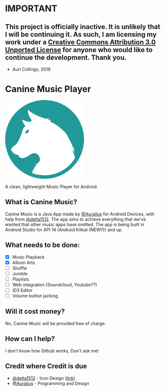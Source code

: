 # IMPORTANT
## This project is officially inactive. It is unlikely that I will be continuing it. As such, I am licensing my work under a [Creative Commons Attribution 3.0 Unported License](https://creativecommons.org/licenses/by/3.0/) for anyone who would like to continue the development. Thank you.
 - Auri Collings, 2018

# Canine Music Player
![Canine Music Logo](https://github.com/Aurailus/CanineMusic/blob/master/resources/canine_logo_raster_small.png)

A clean, lightweight Music Player for Android.

## What is Canine Music?
Canine Music is a Java App made by [@Aurailus](https://github.com/Aurailus) for Android Devices, with help from [@delta1512](https://github.com/delta1512). The app aims to achieve everything that we've wanted that other music apps have omitted. The app is being built in Android Studio for API 14 (Android Kitkat (NEW!!)) and up.

## What needs to be done:
- [x] Music Playback
- [x] Album Arts
- [ ] Shuffle
- [ ] Jumble
- [ ] Playlists
- [ ] Web integration (Soundcloud, Youtube??)
- [ ] ID3 Editor
- [ ] Volume button jacking

## Will it cost money?
No, Canine Music will be provided free of charge.

## How can I help?
I don't know how Github works, Don't ask me!

## Credit where Credit is due
- [@delta1512](https://github.com/delta1512) - Icon Design \([link](https://github.com/delta1512/open_icon_set)\)
- [@Aurailus](https://github.com/Aurailus) - Programming and Design
